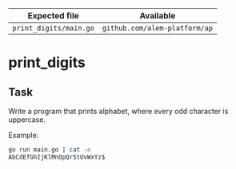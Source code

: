 | Expected file          | Available                     |
| ---------------------- | ----------------------------- |
| `print_digits/main.go` | `github.com/alem-platform/ap` |

# print_digits

## Task

Write a program that prints alphabet, where every odd character is uppercase.

Example:

```sh
go run main.go | cat -e
AbCdEfGhIjKlMnOpQrStUvWxYz$
```
